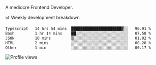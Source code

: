 A mediocre Frontend Developer.

📊 Weekly development breakdown
<!--START_SECTION:waka-->

```txt
TypeScript   14 hrs 54 mins  ██████████████████████▓░░   90.91 %
Bash         1 hr 14 mins    ██░░░░░░░░░░░░░░░░░░░░░░░   07.58 %
JSON         10 mins         ▒░░░░░░░░░░░░░░░░░░░░░░░░   01.02 %
HTML         2 mins          ░░░░░░░░░░░░░░░░░░░░░░░░░   00.28 %
Other        1 min           ░░░░░░░░░░░░░░░░░░░░░░░░░   00.17 %
```

<!--END_SECTION:waka-->

<img src="https://gpvc.arturio.dev/iqbalfasri" alt="Profile views"/>
